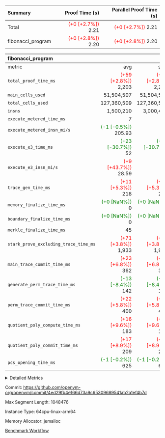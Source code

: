 | Summary | Proof Time (s) | Parallel Proof Time (s) |
|:---|---:|---:|
| Total | <span style='color: red'>(+0 [+2.7%])</span> 2.21 | <span style='color: red'>(+0 [+2.7%])</span> 2.21 |
| fibonacci_program | <span style='color: red'>(+0 [+2.8%])</span> 2.20 | <span style='color: red'>(+0 [+2.8%])</span> 2.20 |


| fibonacci_program |||||
|:---|---:|---:|---:|---:|
|metric|avg|sum|max|min|
| `total_proof_time_ms ` | <span style='color: red'>(+59 [+2.8%])</span> 2,203 | <span style='color: red'>(+59 [+2.8%])</span> 2,203 | <span style='color: red'>(+59 [+2.8%])</span> 2,203 | <span style='color: red'>(+59 [+2.8%])</span> 2,203 |
| `main_cells_used     ` |  51,504,507 |  51,504,507 |  51,504,507 |  51,504,507 |
| `total_cells_used    ` |  127,360,509 |  127,360,509 |  127,360,509 |  127,360,509 |
| `insns               ` |  1,500,210 |  3,000,420 |  1,500,210 |  1,500,210 |
| `execute_metered_time_ms` |  7 | -          | -          | -          |
| `execute_metered_insn_mi/s` | <span style='color: green'>(-1 [-0.5%])</span> 205.93 | -          | <span style='color: green'>(-1 [-0.5%])</span> 205.93 | <span style='color: green'>(-1 [-0.5%])</span> 205.93 |
| `execute_e3_time_ms  ` | <span style='color: green'>(-23 [-30.7%])</span> 52 | <span style='color: green'>(-23 [-30.7%])</span> 52 | <span style='color: green'>(-23 [-30.7%])</span> 52 | <span style='color: green'>(-23 [-30.7%])</span> 52 |
| `execute_e3_insn_mi/s` | <span style='color: red'>(+9 [+43.7%])</span> 28.59 | -          | <span style='color: red'>(+9 [+43.7%])</span> 28.59 | <span style='color: red'>(+9 [+43.7%])</span> 28.59 |
| `trace_gen_time_ms   ` | <span style='color: red'>(+11 [+5.3%])</span> 218 | <span style='color: red'>(+11 [+5.3%])</span> 218 | <span style='color: red'>(+11 [+5.3%])</span> 218 | <span style='color: red'>(+11 [+5.3%])</span> 218 |
| `memory_finalize_time_ms` | <span style='color: green'>(+0 [NaN%])</span> 0 | <span style='color: green'>(+0 [NaN%])</span> 0 | <span style='color: green'>(+0 [NaN%])</span> 0 | <span style='color: green'>(+0 [NaN%])</span> 0 |
| `boundary_finalize_time_ms` | <span style='color: green'>(+0 [NaN%])</span> 0 | <span style='color: green'>(+0 [NaN%])</span> 0 | <span style='color: green'>(+0 [NaN%])</span> 0 | <span style='color: green'>(+0 [NaN%])</span> 0 |
| `merkle_finalize_time_ms` |  45 |  45 |  45 |  45 |
| `stark_prove_excluding_trace_time_ms` | <span style='color: red'>(+71 [+3.8%])</span> 1,933 | <span style='color: red'>(+71 [+3.8%])</span> 1,933 | <span style='color: red'>(+71 [+3.8%])</span> 1,933 | <span style='color: red'>(+71 [+3.8%])</span> 1,933 |
| `main_trace_commit_time_ms` | <span style='color: red'>(+23 [+6.8%])</span> 362 | <span style='color: red'>(+23 [+6.8%])</span> 362 | <span style='color: red'>(+23 [+6.8%])</span> 362 | <span style='color: red'>(+23 [+6.8%])</span> 362 |
| `generate_perm_trace_time_ms` | <span style='color: green'>(-13 [-8.4%])</span> 142 | <span style='color: green'>(-13 [-8.4%])</span> 142 | <span style='color: green'>(-13 [-8.4%])</span> 142 | <span style='color: green'>(-13 [-8.4%])</span> 142 |
| `perm_trace_commit_time_ms` | <span style='color: red'>(+22 [+5.8%])</span> 400 | <span style='color: red'>(+22 [+5.8%])</span> 400 | <span style='color: red'>(+22 [+5.8%])</span> 400 | <span style='color: red'>(+22 [+5.8%])</span> 400 |
| `quotient_poly_compute_time_ms` | <span style='color: red'>(+16 [+9.6%])</span> 183 | <span style='color: red'>(+16 [+9.6%])</span> 183 | <span style='color: red'>(+16 [+9.6%])</span> 183 | <span style='color: red'>(+16 [+9.6%])</span> 183 |
| `quotient_poly_commit_time_ms` | <span style='color: red'>(+17 [+8.9%])</span> 209 | <span style='color: red'>(+17 [+8.9%])</span> 209 | <span style='color: red'>(+17 [+8.9%])</span> 209 | <span style='color: red'>(+17 [+8.9%])</span> 209 |
| `pcs_opening_time_ms ` | <span style='color: green'>(-1 [-0.2%])</span> 625 | <span style='color: green'>(-1 [-0.2%])</span> 625 | <span style='color: green'>(-1 [-0.2%])</span> 625 | <span style='color: green'>(-1 [-0.2%])</span> 625 |



<details>
<summary>Detailed Metrics</summary>

|  | keygen_time_ms | commit_exe_time_ms | app proof_time_ms |
| --- | --- | --- |
|  | 217 | 5 | 2,498 | 

| group | prove_segment_time_ms | memory_to_vec_partition_time_ms | insns | fri.log_blowup | execute_metered_time_ms | execute_metered_insn_mi/s | compute_user_public_values_proof_time_ms |
| --- | --- | --- | --- | --- | --- | --- | --- |
| fibonacci_program | 2,448 | 7 | 1,500,210 | 1 | 7 | 205.93 | 38 | 

| group | air_name | quotient_deg | interactions | constraints |
| --- | --- | --- | --- | --- |
| fibonacci_program | AccessAdapterAir<16> | 2 | 5 | 12 | 
| fibonacci_program | AccessAdapterAir<2> | 2 | 5 | 12 | 
| fibonacci_program | AccessAdapterAir<32> | 2 | 5 | 12 | 
| fibonacci_program | AccessAdapterAir<4> | 2 | 5 | 12 | 
| fibonacci_program | AccessAdapterAir<8> | 2 | 5 | 12 | 
| fibonacci_program | BitwiseOperationLookupAir<8> | 2 | 2 | 4 | 
| fibonacci_program | MemoryMerkleAir<8> | 2 | 4 | 39 | 
| fibonacci_program | PersistentBoundaryAir<8> | 2 | 3 | 7 | 
| fibonacci_program | PhantomAir | 2 | 3 | 5 | 
| fibonacci_program | Poseidon2PeripheryAir<BabyBearParameters>, 1> | 2 | 1 | 286 | 
| fibonacci_program | ProgramAir | 1 | 1 | 4 | 
| fibonacci_program | RangeTupleCheckerAir<2> | 1 | 1 | 4 | 
| fibonacci_program | Rv32HintStoreAir | 2 | 18 | 28 | 
| fibonacci_program | VariableRangeCheckerAir | 1 | 1 | 4 | 
| fibonacci_program | VmAirWrapper<Rv32BaseAluAdapterAir, BaseAluCoreAir<4, 8> | 2 | 20 | 37 | 
| fibonacci_program | VmAirWrapper<Rv32BaseAluAdapterAir, LessThanCoreAir<4, 8> | 2 | 18 | 40 | 
| fibonacci_program | VmAirWrapper<Rv32BaseAluAdapterAir, ShiftCoreAir<4, 8> | 2 | 24 | 91 | 
| fibonacci_program | VmAirWrapper<Rv32BranchAdapterAir, BranchEqualCoreAir<4> | 2 | 11 | 20 | 
| fibonacci_program | VmAirWrapper<Rv32BranchAdapterAir, BranchLessThanCoreAir<4, 8> | 2 | 13 | 35 | 
| fibonacci_program | VmAirWrapper<Rv32CondRdWriteAdapterAir, Rv32JalLuiCoreAir> | 2 | 10 | 18 | 
| fibonacci_program | VmAirWrapper<Rv32JalrAdapterAir, Rv32JalrCoreAir> | 2 | 16 | 20 | 
| fibonacci_program | VmAirWrapper<Rv32LoadStoreAdapterAir, LoadSignExtendCoreAir<4, 8> | 2 | 18 | 33 | 
| fibonacci_program | VmAirWrapper<Rv32LoadStoreAdapterAir, LoadStoreCoreAir<4> | 2 | 17 | 40 | 
| fibonacci_program | VmAirWrapper<Rv32MultAdapterAir, DivRemCoreAir<4, 8> | 2 | 25 | 84 | 
| fibonacci_program | VmAirWrapper<Rv32MultAdapterAir, MulHCoreAir<4, 8> | 2 | 24 | 31 | 
| fibonacci_program | VmAirWrapper<Rv32MultAdapterAir, MultiplicationCoreAir<4, 8> | 2 | 19 | 19 | 
| fibonacci_program | VmAirWrapper<Rv32RdWriteAdapterAir, Rv32AuipcCoreAir> | 2 | 12 | 14 | 
| fibonacci_program | VmConnectorAir | 2 | 5 | 11 | 

| group | air_name | segment | rows | prep_cols | perm_cols | main_cols | cells |
| --- | --- | --- | --- | --- | --- | --- | --- |
| fibonacci_program | AccessAdapterAir<8> | 0 | 128 |  | 16 | 17 | 4,224 | 
| fibonacci_program | BitwiseOperationLookupAir<8> | 0 | 65,536 | 3 | 8 | 2 | 655,360 | 
| fibonacci_program | MemoryMerkleAir<8> | 0 | 512 |  | 16 | 32 | 24,576 | 
| fibonacci_program | PersistentBoundaryAir<8> | 0 | 128 |  | 12 | 20 | 4,096 | 
| fibonacci_program | PhantomAir | 0 | 1 |  | 12 | 6 | 18 | 
| fibonacci_program | Poseidon2PeripheryAir<BabyBearParameters>, 1> | 0 | 256 |  | 8 | 300 | 78,848 | 
| fibonacci_program | ProgramAir | 0 | 8,192 |  | 8 | 10 | 147,456 | 
| fibonacci_program | RangeTupleCheckerAir<2> | 0 | 524,288 | 2 | 8 | 1 | 4,718,592 | 
| fibonacci_program | Rv32HintStoreAir | 0 | 4 |  | 44 | 32 | 304 | 
| fibonacci_program | VariableRangeCheckerAir | 0 | 262,144 | 2 | 8 | 1 | 2,359,296 | 
| fibonacci_program | VmAirWrapper<Rv32BaseAluAdapterAir, BaseAluCoreAir<4, 8> | 0 | 1,048,576 |  | 52 | 36 | 92,274,688 | 
| fibonacci_program | VmAirWrapper<Rv32BaseAluAdapterAir, LessThanCoreAir<4, 8> | 0 | 524,288 |  | 40 | 37 | 40,370,176 | 
| fibonacci_program | VmAirWrapper<Rv32BranchAdapterAir, BranchEqualCoreAir<4> | 0 | 262,144 |  | 28 | 26 | 14,155,776 | 
| fibonacci_program | VmAirWrapper<Rv32BranchAdapterAir, BranchLessThanCoreAir<4, 8> | 0 | 8 |  | 32 | 32 | 512 | 
| fibonacci_program | VmAirWrapper<Rv32CondRdWriteAdapterAir, Rv32JalLuiCoreAir> | 0 | 131,072 |  | 28 | 18 | 6,029,312 | 
| fibonacci_program | VmAirWrapper<Rv32JalrAdapterAir, Rv32JalrCoreAir> | 0 | 16 |  | 36 | 28 | 1,024 | 
| fibonacci_program | VmAirWrapper<Rv32LoadStoreAdapterAir, LoadStoreCoreAir<4> | 0 | 128 |  | 52 | 41 | 11,904 | 
| fibonacci_program | VmAirWrapper<Rv32RdWriteAdapterAir, Rv32AuipcCoreAir> | 0 | 16 |  | 28 | 20 | 768 | 
| fibonacci_program | VmConnectorAir | 0 | 2 | 1 | 16 | 5 | 42 | 

| group | segment | trace_gen_time_ms | total_proof_time_ms | total_cells_used | total_cells | system_trace_gen_time_ms | stark_prove_excluding_trace_time_ms | single_trace_gen_time_ms | quotient_poly_compute_time_ms | quotient_poly_commit_time_ms | perm_trace_commit_time_ms | pcs_opening_time_ms | merkle_finalize_time_ms | memory_to_vec_partition_time_ms | memory_finalize_time_ms | main_trace_commit_time_ms | main_cells_used | insns | generate_perm_trace_time_ms | execute_e3_time_ms | execute_e3_insn_mi/s | boundary_finalize_time_ms |
| --- | --- | --- | --- | --- | --- | --- | --- | --- | --- | --- | --- | --- | --- | --- | --- | --- | --- | --- | --- | --- | --- | --- |
| fibonacci_program | 0 | 218 | 2,203 | 127,360,509 | 160,836,972 | 218 | 1,933 | 2 | 183 | 209 | 400 | 625 | 45 | 7 | 0 | 362 | 51,504,507 | 1,500,210 | 142 | 52 | 28.59 | 0 | 

| group | segment | trace_height_constraint | weighted_sum | threshold |
| --- | --- | --- | --- | --- |
| fibonacci_program | 0 | 0 | 3,932,510 | 2,013,265,921 | 
| fibonacci_program | 0 | 1 | 10,749,336 | 2,013,265,921 | 
| fibonacci_program | 0 | 2 | 1,966,255 | 2,013,265,921 | 
| fibonacci_program | 0 | 3 | 10,749,404 | 2,013,265,921 | 
| fibonacci_program | 0 | 4 | 1,664 | 2,013,265,921 | 
| fibonacci_program | 0 | 5 | 640 | 2,013,265,921 | 
| fibonacci_program | 0 | 6 | 7,209,084 | 2,013,265,921 | 
| fibonacci_program | 0 | 7 |  | 2,013,265,921 | 
| fibonacci_program | 0 | 8 | 35,534,845 | 2,013,265,921 | 

</details>


Commit: https://github.com/openvm-org/openvm/commit/4ed29fb4e166d73a9c65309689541ab2a1ef4b7d

Max Segment Length: 1048476

Instance Type: 64cpu-linux-arm64

Memory Allocator: jemalloc

[Benchmark Workflow](https://github.com/openvm-org/openvm/actions/runs/16803544244)
